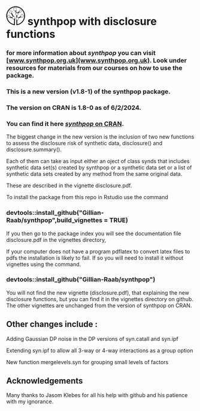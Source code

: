 
# <img src="logo.png" width="50" height="50"> synthpop with disclosure functions

### for more information about _synthpop_ you can visit **[www.synthpop.org.uk](www.synthpop.org.uk)**. Look under resources for materials from our courses on how to use the package.

### This is a new version (v1.8-1) of the synthpop package.

### The version on CRAN is 1.8-0 as of 6/2/2024.

### You can find it here **[_synthpop_ on CRAN](https://CRAN.R-project.org/package=synthpop)**.

The biggest change in the new version is the inclusion of two new functions to assess the disclosure risk of synthetic data, disclosure() and disclosure.summary().

Each of them can take as input either an oject of class synds that includes synthetic data set(s) created by synthpop or a synthetic data set or a list of synthetic data sets created by any method from the same original data.

These are described in the vignette disclosure.pdf.

To install the package from this repo in Rstudio use the command

### devtools::install_github("Gillian-Raab/synthpop",build_vignettes = TRUE) ###

If you then go to the package index you will see the documentation file 
disclosure.pdf in the vignettes directory,

If your computer does not have a program pdflatex to convert latex files to pdfs the installation is likely to fail. If so you will need to install it without vignettes using the command.

### devtools::install_github("Gillian-Raab/synthpop") ###

You will not find the new vignette (disclosure.pdf), that explaining the new disclosure functions, but you can find it in the vignettes directory on github. The other vignettes are unchanged from the version of synthpop on CRAN.
 
## Other changes include :
 
 Adding Gaussian DP noise in the DP versions of syn.catall and syn.ipf
 
 Extending syn.ipf to allow all 3-way or 4-way interactions as a group option
 
 New function mergelevels.syn for grouping small levels of factors
 



## Acknowledgements

Many thanks to Jasom Klebes for all his help with github and his patience with my ignorance.
